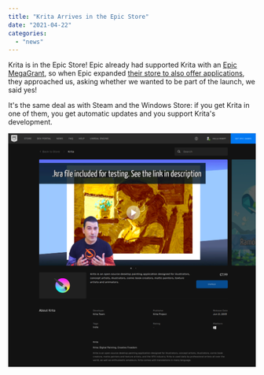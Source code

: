 ```yaml
---
title: "Krita Arrives in the Epic Store"
date: "2021-04-22"
categories: 
  - "news"
---
```


Krita is in the Epic Store! Epic already had supported Krita with an [Epic MegaGrant](/item/krita-receives-epic-megagrant/), so when Epic expanded [their store to also offer applications](https://www.epicgames.com/store/en-US/discover/apps), they approached us, asking whether we wanted to be part of the launch, we said yes!

It's the same deal as with Steam and the Windows Store: if you get Krita in one of them, you get automatic updates and you support Krita's development.

[![](../images/epic_store-1024x965.png)](https://www.epicgames.com/store/en-US/p/krita)
